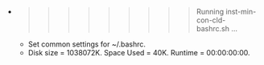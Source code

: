 * >>>>>>>>> Running inst-min-con-cld-bashrc.sh ...
  * Set common settings for ~/.bashrc.
  * Disk size = 1038072K. Space Used = 40K. Runtime = 00:00:00:00.
